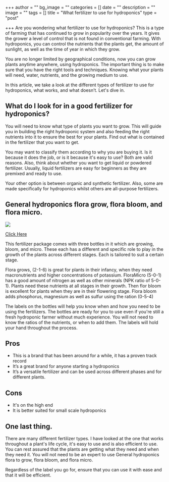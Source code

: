 +++
author = ""
bg_image = ""
categories = []
date = ""
description = ""
image = ""
tags = []
title = "What fertilizer to use for hydroponics"
type = "post"

+++
Are you wondering what fertilizer to use for hydroponics? This is a type of farming that has continued to grow in popularity over the years. It gives the grower a level of control that is not found in conventional farming. With hydroponics, you can control the nutrients that the plants get, the amount of sunlight, as well as the time of year in which they grow.

You are no longer limited by geographical conditions, now you can grow plants anytime anywhere, using hydroponics. The important thing is to make sure that you have the right tools and techniques. Knowing what your plants will need, water, nutrients, and the growing medium to use.

In this article, we take a look at the different types of fertilizer to use for hydroponics, what works, and what doesn’t. Let's dive in.

## What do I look for in a good fertilizer for hydroponics?

You will need to know what type of plants you want to grow. This will guide you in building the right hydroponic system and also feeding the right nutrients into it to ensure the best for your plants. Find out what is contained in the fertilizer that you want to get.

You may want to classify them according to why you are buying it. Is it because it does the job, or is it because it's easy to use? Both are valid reasons. Also, think about whether you want to get liquid or powdered fertilizer. Usually, liquid fertilizers are easy for beginners as they are premixed and ready to use.

Your other option is between organic and synthetic fertilizer. Also, some are made specifically for hydroponics whilst others are all-purpose fertilizers.

## General hydroponics flora grow, flora bloom, and flora micro.

![](/images/check-the-best-price.jpg)

[Click Here](https://www.amazon.com/General-Hydroponics-Flora-Bloom-Fertilizer/dp/B017H73708/ref=as_li_ss_tl?ie=UTF8&linkCode=ll1&tag=smartfarmerhub-20&linkId=0499142ee61cdc0e2b1383e8c6484ea1&language=en_US)

This fertilizer package comes with three bottles in it which are growing, bloom, and micro. These each has a different and specific role to play in the growth of the plants across different stages. Each is tailored to suit a certain stage.

Flora grows, (2-1-6) is great for plants in their infancy, when they need macronutrients and higher concentrations of potassium. FloraMicro (5-0-1) has a good amount of nitrogen as well as other minerals (NPK ratio of 5-0-1). Plants need these nutrients at all stages in their growth. Then flor bloom is excellent for plants when they are in their flowering stage. Flora bloom adds phosphorus, magnesium as well as sulfur using the ration (0-5-4)

The labels on the bottles will help you know when and how you need to be using the fertilizers. The bottles are ready for you to use even if you're still a fresh hydroponic farmer without much experience. You will not need to know the ratios of the nutrients, or when to add them. The labels will hold your hand throughout the process.

## Pros

* This is a brand that has been around for a while, it has a proven track record
* It’s a great brand for anyone starting a hydroponics
* It’s a versatile fertilizer and can be used across different phases and for different plants.

## Cons

* It's on the high end
* It is better suited for small scale hydroponics

## One last thing.

There are many different fertilizer types. I have looked at the one that works throughout a plant's life cycle, it's easy to use and is also efficient to use. You can rest assured that the plants are getting what they need and when they need it. You will not need to be an expert to use General hydroponics flora to grow, flora bloom, and flora micro.

Regardless of the label you go for, ensure that you can use it with ease and that it will be efficient.